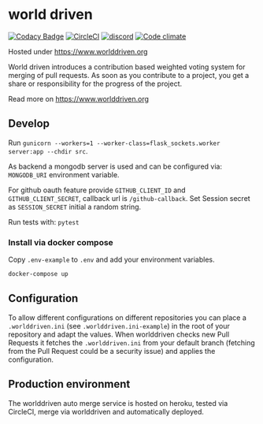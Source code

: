 # world driven

[![Codacy Badge](https://api.codacy.com/project/badge/Grade/a3385a0433a649be95639b8a59fcb6fe)](https://www.codacy.com/app/TooAngel/worlddriven?utm_source=github.com&amp;utm_medium=referral&amp;utm_content=TooAngel/worlddriven&amp;utm_campaign=Badge_Grade)
[![CircleCI](https://circleci.com/gh/TooAngel/worlddriven.svg?style=svg)](https://circleci.com/gh/TooAngel/worlddriven)
[![discord](https://discord.com/assets/94db9c3c1eba8a38a1fcf4f223294185.png)](https://discord.gg/RrGFHKb)
[![Code climate](https://api.codeclimate.com/v1/badges/ec4136b6d2eeff72f192/maintainability)](https://codeclimate.com/github/TooAngel/worlddriven/maintainability)

Hosted under https://www.worlddriven.org

World driven introduces a contribution based weighted voting system
for merging of pull requests. As soon as you contribute to a project, you get a share or
responsibility for the progress of the project.

Read more on https://www.worlddriven.org

## Develop

Run `gunicorn --workers=1 --worker-class=flask_sockets.worker server:app --chdir src`.

As backend a mongodb server is used and can be configured via: `MONGODB_URI`
environment variable.

For github oauth feature provide `GITHUB_CLIENT_ID` and `GITHUB_CLIENT_SECRET`,
callback url is `/github-callback`.
Set Session secret as `SESSION_SECRET` initial a random string.

Run tests with: `pytest`

### Install via docker compose

Copy `.env-example` to `.env` and add your environment variables.
```sh
docker-compose up
```

## Configuration

To allow different configurations on different repositories you can place a
`.worlddriven.ini` (see `.worlddriven.ini-example`) in the root of your
repository and adapt the values.
When worlddriven checks new Pull Requests it fetches the `.worlddriven.ini` from
your default branch (fetching from the Pull Request could be a security issue)
and applies the configuration.

## Production environment

The worlddriven auto merge service is hosted on heroku, tested via CircleCI,
merge via worlddriven and automatically deployed.
